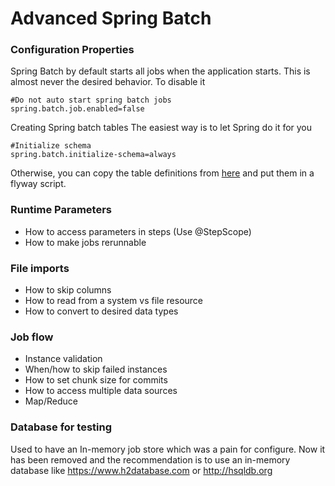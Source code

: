 # Advanced Spring Batch

### Configuration Properties

Spring Batch by default starts all jobs when the application starts. 
This is almost never the desired behavior. To disable it

```
#Do not auto start spring batch jobs
spring.batch.job.enabled=false
```

Creating Spring batch tables
The easiest way is to let Spring do it for you

```
#Initialize schema
spring.batch.initialize-schema=always
```

Otherwise, you can copy the table definitions from
[here](https://docs.spring.io/spring-batch/docs/3.0.x/reference/html/metaDataSchema.html)
and put them in a flyway script.

### Runtime Parameters

- How to access parameters in steps (Use @StepScope)
- How to make jobs rerunnable

### File imports
- How to skip columns
- How to read from a system vs file resource
- How to convert to desired data types 

### Job flow

- Instance validation
- When/how to skip failed instances
- How to set chunk size for commits
- How to access multiple data sources
- Map/Reduce

### Database for testing
Used to have an In-memory job store which was a pain for configure.
Now it has been removed and the recommendation is to use an in-memory
database like https://www.h2database.com or http://hsqldb.org


